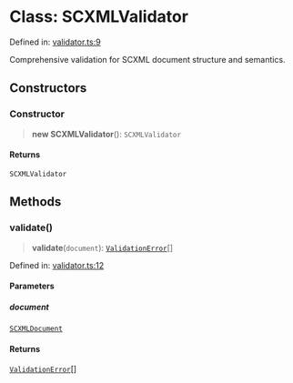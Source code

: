 # Class: SCXMLValidator

Defined in: [validator.ts:9](https://github.com/caweinshenker/sxcml-js/blob/957847bdc6405b8502a575517be9bde5a1c195dc/src/validator.ts#L9)

Comprehensive validation for SCXML document structure and semantics.

## Constructors

### Constructor

> **new SCXMLValidator**(): `SCXMLValidator`

#### Returns

`SCXMLValidator`

## Methods

### validate()

> **validate**(`document`): [`ValidationError`](../interfaces/ValidationError.md)[]

Defined in: [validator.ts:12](https://github.com/caweinshenker/sxcml-js/blob/957847bdc6405b8502a575517be9bde5a1c195dc/src/validator.ts#L12)

#### Parameters

##### document

[`SCXMLDocument`](../interfaces/SCXMLDocument.md)

#### Returns

[`ValidationError`](../interfaces/ValidationError.md)[]
